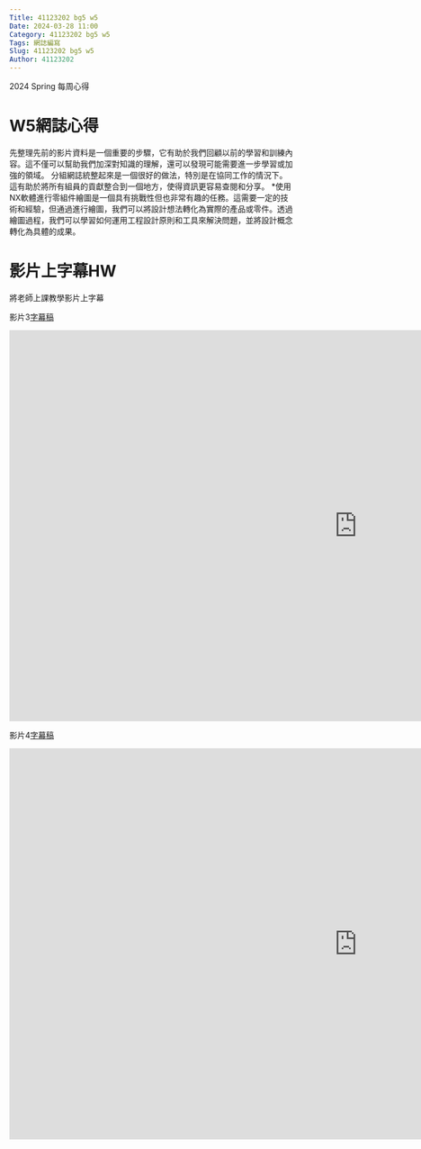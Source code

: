 ```yaml
---
Title: 41123202 bg5 w5
Date: 2024-03-28 11:00
Category: 41123202 bg5 w5
Tags: 網誌編寫
Slug: 41123202 bg5 w5
Author: 41123202
---
```

2024 Spring 每周心得

<!-- PELICAN_END_SUMMARY -->

# W5網誌心得
先整理先前的影片資料是一個重要的步驟，它有助於我們回顧以前的學習和訓練內容。這不僅可以幫助我們加深對知識的理解，還可以發現可能需要進一步學習或加強的領域。
分組網誌統整起來是一個很好的做法，特別是在協同工作的情況下。這有助於將所有組員的貢獻整合到一個地方，使得資訊更容易查閱和分享。
*使用NX軟體進行零組件繪圖是一個具有挑戰性但也非常有趣的任務。這需要一定的技術和經驗，但通過進行繪圖，我們可以將設計想法轉化為實際的產品或零件。透過繪圖過程，我們可以學習如何運用工程設計原則和工具來解決問題，並將設計概念轉化為具體的成果。

# 影片上字幕HW
將老師上課教學影片上字幕

影片3[字幕稿](https://github.com/Yunjia822/cd2024/files/15011646/3.txt])
<iframe width="1236" height="695" src="https://www.youtube.com/embed/ClSWX1EP1QM" title="3" frameborder="0" allow="accelerometer; autoplay; clipboard-write; encrypted-media; gyroscope; picture-in-picture; web-share" referrerpolicy="strict-origin-when-cross-origin" allowfullscreen></iframe>

影片4[字幕稿](https://github.com/Yunjia822/cd2024/files/15011649/4.txt)
<iframe width="1236" height="695" src="https://www.youtube.com/embed/nWt1_2-meM8" title="4" frameborder="0" allow="accelerometer; autoplay; clipboard-write; encrypted-media; gyroscope; picture-in-picture; web-share" referrerpolicy="strict-origin-when-cross-origin" allowfullscreen></iframe>

